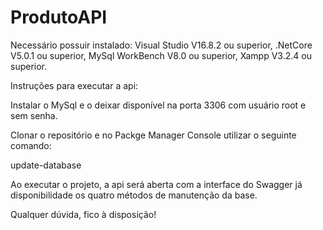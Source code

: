 # ProdutoAPI

Necessário possuir instalado:
Visual Studio V16.8.2 ou superior,
.NetCore V5.0.1 ou superior,
MySql WorkBench V8.0 ou superior,
Xampp V3.2.4 ou superior.

Instruções para executar a api:

Instalar o MySql e o deixar disponível na porta 3306 com usuário root e sem senha.

Clonar o repositório e no Packge Manager Console utilizar o seguinte comando:

update-database

Ao executar o projeto, a api será aberta com a interface do Swagger já disponibilidade os quatro métodos de manutenção da base.

Qualquer dúvida, fico à disposição!

